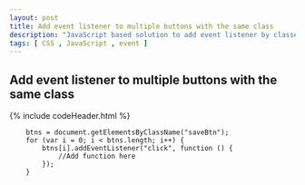 ```yaml
---
layout: post
title: Add event listener to multiple buttons with the same class 
description: "JavaScript based solution to add event listener by classes"
tags: [ CSS , JavaScript , event ]
---
```


## Add event listener to multiple buttons with the same class

{% include codeHeader.html %}
```
    btns = document.getElementsByClassName("saveBtn");
    for (var i = 0; i < btns.length; i++) {
        btns[i].addEventListener("click", function () {
			//Add function here
        });
    }
```